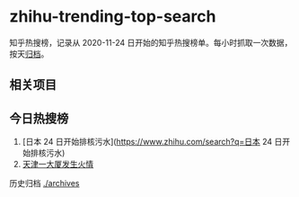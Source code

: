 # zhihu-trending-top-search

知乎热搜榜，记录从 2020-11-24
日开始的知乎热搜榜单。每小时抓取一次数据，按天[归档](./archives)。

## 相关项目

## 今日热搜榜

<!-- BEGIN -->
<!-- 最后更新时间 Wed Aug 23 2023 05:06:14 GMT+0800 (China Standard Time) -->

1. [日本 24 日开始排核污水](https://www.zhihu.com/search?q=日本 24
   日开始排核污水)
1. [天津一大厦发生火情](https://www.zhihu.com/search?q=天津一大厦发生火情)

<!-- END -->

历史归档 [./archives](./archives)
